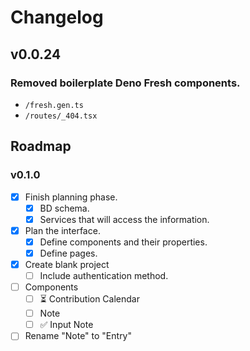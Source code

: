 # Changelog

## v0.0.24

### Removed boilerplate Deno Fresh components.
  - `/fresh.gen.ts`
  - `/routes/_404.tsx`

## Roadmap

### v0.1.0

- [x] Finish planning phase.
  - [x] BD schema.
  - [x] Services that will access the information.
- [x] Plan the interface.
  - [x] Define components and their properties.
  - [x] Define pages.
- [x] Create blank project
  - [ ] Include authentication method.
- [ ] Components
  - [ ] ⏳ Contribution Calendar
  - [ ] Note
  - [ ] ✅ Input Note
- [ ] Rename "Note" to "Entry"
